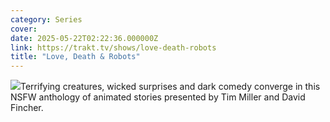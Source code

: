 ```yaml
---
category: Series
cover: 
date: 2025-05-22T02:22:36.000000Z
link: https://trakt.tv/shows/love-death-robots
title: "Love, Death & Robots"
---
```


![](https://walter-r2.trakt.tv/images/shows/000/142/611/fanarts/thumb/5248d0dfec.jpg)Terrifying creatures, wicked surprises and dark comedy converge in this NSFW anthology of animated stories presented by Tim Miller and David Fincher.
